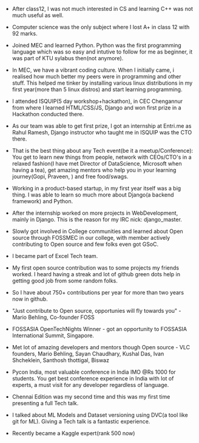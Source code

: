 - After class12, I was not much interested in CS and learning C++ was not much useful as well. 
- Computer science was the only subject where I lost A+ in class 12 with 92 marks.
- Joined MEC and learned Python. Python was the first programming language which was so easy and intutive to follow for
  me as beginner, it was part of KTU sylabus then(not anymore).
 - In MEC, we have a vibrant coding culture. When I initially came, i realised how much better my peers were in
   programming and other stuff. This helped me tinker by installing various linux distributions in my first year(more
   than 5 linux distros) and start learning programming.
- I attended ISQUIP(5 day workshop+hackathon), in CEC Chengannur from where I learned HTML/CSS/JS, Django and won first prize in a Hackathon conducted there.
- As our team was able to get first prize, I got an internship at Entri.me as Rahul Ramesh, Django instructor who taught me in ISQUIP was the CTO there.
- That is the best thing about any Tech event(be it a meetup/Conference): You get to learn new things from people, network with CEOs/CTO's in a relaxed
  fashion(I have met Director of DataScience, Microsoft when having a tea), get amazing mentors who help you in your
  learning journey(Gopi, Praveen, ) and free food/swags.

- Working in a product-based startup, in my first year itself was a big thing. I was able to learn so much more about Django(a
  backend framework) and Python. 
-  After the internship worked on more projects in WebDevelopment, mainly in Django. This is the reason for my IRC nick: django_master.
- Slowly got involved in College communities and  learned about Open source through FOSSMEC in our college, with member
  actively contributing to Open source and few folks even got GSoC.
- I became part of Excel Tech team.  

- My first open source contribution was to some projects my friends worked. I heard having a streak and lot of github
  green dots help in getting good job from some random folks.
- So I have about 750+ contributions per year for more than two years now in github. 
- "Just contribute to Open source, opportunies will fly towards you" - Mario Behling, Co-founder FOSS
- FOSSASIA OpenTechNights Winner - got an opportunity to FOSSASIA International Summit, Singapore.
- Met lot of amazing developers and mentors though Open source - VLC founders, Mario Behling, Sayan Chaudhary, Kushal
  Das, Ivan Shcheklein, Santhosh thottigal, Biswaz

- Pycon India, most valuable conference in India IMO @Rs 1000 for students. You get best conference experience in India
  with lot of experts, a must visit for any developer regardless of language.
- Chennai Edition was my second time and this was my first time presenting a full Tech talk.
- I talked about ML Models and Dataset versioning using DVC(a tool like git for ML). Giving a Tech talk is a fantastic
  experience.
- Recently became a Kaggle expert(rank 500 now)
